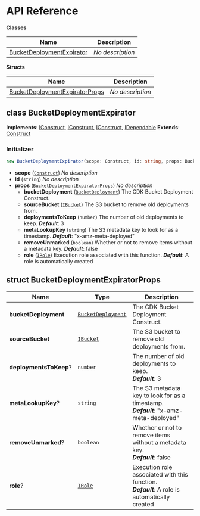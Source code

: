 # API Reference

**Classes**

Name|Description
----|-----------
[BucketDeploymentExpirator](#cdk-bucket-deployment-expirator-bucketdeploymentexpirator)|*No description*


**Structs**

Name|Description
----|-----------
[BucketDeploymentExpiratorProps](#cdk-bucket-deployment-expirator-bucketdeploymentexpiratorprops)|*No description*



## class BucketDeploymentExpirator  <a id="cdk-bucket-deployment-expirator-bucketdeploymentexpirator"></a>



__Implements__: [IConstruct](#constructs-iconstruct), [IConstruct](#aws-cdk-core-iconstruct), [IConstruct](#constructs-iconstruct), [IDependable](#aws-cdk-core-idependable)
__Extends__: [Construct](#aws-cdk-core-construct)

### Initializer




```ts
new BucketDeploymentExpirator(scope: Construct, id: string, props: BucketDeploymentExpiratorProps)
```

* **scope** (<code>[Construct](#aws-cdk-core-construct)</code>)  *No description*
* **id** (<code>string</code>)  *No description*
* **props** (<code>[BucketDeploymentExpiratorProps](#cdk-bucket-deployment-expirator-bucketdeploymentexpiratorprops)</code>)  *No description*
  * **bucketDeployment** (<code>[BucketDeployment](#aws-cdk-aws-s3-deployment-bucketdeployment)</code>)  The CDK Bucket Deployment Construct. 
  * **sourceBucket** (<code>[IBucket](#aws-cdk-aws-s3-ibucket)</code>)  The S3 bucket to remove old deployments from. 
  * **deploymentsToKeep** (<code>number</code>)  The number of old deployments to keep. __*Default*__: 3
  * **metaLookupKey** (<code>string</code>)  The S3 metadata key to look for as a timestamp. __*Default*__: "x-amz-meta-deployed"
  * **removeUnmarked** (<code>boolean</code>)  Whether or not to remove items without a metadata key. __*Default*__: false
  * **role** (<code>[IRole](#aws-cdk-aws-iam-irole)</code>)  Execution role associated with this function. __*Default*__: A role is automatically created




## struct BucketDeploymentExpiratorProps  <a id="cdk-bucket-deployment-expirator-bucketdeploymentexpiratorprops"></a>






Name | Type | Description 
-----|------|-------------
**bucketDeployment** | <code>[BucketDeployment](#aws-cdk-aws-s3-deployment-bucketdeployment)</code> | The CDK Bucket Deployment Construct.
**sourceBucket** | <code>[IBucket](#aws-cdk-aws-s3-ibucket)</code> | The S3 bucket to remove old deployments from.
**deploymentsToKeep**? | <code>number</code> | The number of old deployments to keep.<br/>__*Default*__: 3
**metaLookupKey**? | <code>string</code> | The S3 metadata key to look for as a timestamp.<br/>__*Default*__: "x-amz-meta-deployed"
**removeUnmarked**? | <code>boolean</code> | Whether or not to remove items without a metadata key.<br/>__*Default*__: false
**role**? | <code>[IRole](#aws-cdk-aws-iam-irole)</code> | Execution role associated with this function.<br/>__*Default*__: A role is automatically created



